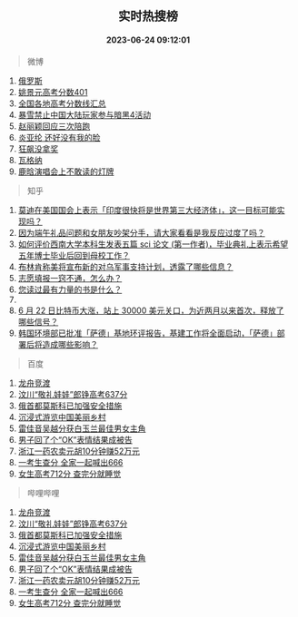 <div align="center"><h2>实时热搜榜</h2><h4>2023-06-24 09:12:01</h4></div>

> 微博  

1. [俄罗斯](https://s.weibo.com/weibo?q=%23%E4%BF%84%E7%BD%97%E6%96%AF%23&t=31&band_rank=1&Refer=top)<br />
2. [姚景元高考分数401](https://s.weibo.com/weibo?q=%23%E5%A7%9A%E6%99%AF%E5%85%83%E9%AB%98%E8%80%83%E5%88%86%E6%95%B0401%23&t=31&band_rank=2&Refer=top)<br />
3. [全国各地高考分数线汇总](https://s.weibo.com/weibo?q=%23%E5%85%A8%E5%9B%BD%E5%90%84%E5%9C%B0%E9%AB%98%E8%80%83%E5%88%86%E6%95%B0%E7%BA%BF%E6%B1%87%E6%80%BB%23&t=31&band_rank=3&Refer=top)<br />
4. [暴雪禁止中国大陆玩家参与暗黑4活动](https://s.weibo.com/weibo?q=%23%E6%9A%B4%E9%9B%AA%E7%A6%81%E6%AD%A2%E4%B8%AD%E5%9B%BD%E5%A4%A7%E9%99%86%E7%8E%A9%E5%AE%B6%E5%8F%82%E4%B8%8E%E6%9A%97%E9%BB%914%E6%B4%BB%E5%8A%A8%23&t=31&band_rank=4&Refer=top)<br />
5. [赵丽颖回应三次陪跑](https://s.weibo.com/weibo?q=%23%E8%B5%B5%E4%B8%BD%E9%A2%96%E5%9B%9E%E5%BA%94%E4%B8%89%E6%AC%A1%E9%99%AA%E8%B7%91%23&t=31&band_rank=5&Refer=top)<br />
6. [炎亚纶 还好没有我的脸](https://s.weibo.com/weibo?q=%E7%82%8E%E4%BA%9A%E7%BA%B6%20%E8%BF%98%E5%A5%BD%E6%B2%A1%E6%9C%89%E6%88%91%E7%9A%84%E8%84%B8&t=31&band_rank=6&Refer=top)<br />
7. [狂飙没拿奖](https://s.weibo.com/weibo?q=%23%E7%8B%82%E9%A3%99%E6%B2%A1%E6%8B%BF%E5%A5%96%23&t=31&band_rank=7&Refer=top)<br />
8. [瓦格纳](https://s.weibo.com/weibo?q=%23%E7%93%A6%E6%A0%BC%E7%BA%B3%23&t=31&band_rank=8&Refer=top)<br />
9. [鹿晗演唱会上不敢读的灯牌](https://s.weibo.com/weibo?q=%23%E9%B9%BF%E6%99%97%E6%BC%94%E5%94%B1%E4%BC%9A%E4%B8%8A%E4%B8%8D%E6%95%A2%E8%AF%BB%E7%9A%84%E7%81%AF%E7%89%8C%23&t=31&band_rank=9&Refer=top)<br />

> 知乎  

1. [莫迪在美国国会上表示「印度很快将是世界第三大经济体」，这一目标可能实现吗？](https://www.zhihu.com/question/608151767)<br />
2. [因为端午礼品问题和女朋友吵架分手，请大家看看是我反应过度了吗？](https://www.zhihu.com/question/607441090)<br />
3. [如何评价西南大学本科生发表五篇 sci 论文 (第一作者)，毕业典礼上表示希望五年博士毕业后回到母校工作？](https://www.zhihu.com/question/607703486)<br />
4. [布林肯称美将宣布新的对乌军事支持计划，透露了哪些信息？](https://www.zhihu.com/question/607773006)<br />
5. [志愿填报一窍不通，怎么办？](https://www.zhihu.com/question/595485450)<br />
6. [您读过最有力量的书是什么？](https://www.zhihu.com/question/603556848)<br />
7. []()<br />
8. [6 月 22 日比特币大涨，站上 30000 美元关口，为近两月以来首次，释放了哪些信号？](https://www.zhihu.com/question/607964858)<br />
9. [韩国环境部已批准「萨德」基地环评报告，基建工作将全面启动，「萨德」部署后将造成哪些影响？](https://www.zhihu.com/question/608002674)<br />

> 百度  

1. [龙舟竞渡](https://www.baidu.com/s?wd=%E9%BE%99%E8%88%9F%E7%AB%9E%E6%B8%A1&sa=fyb_news&rsv_dl=fyb_news)<br />
2. [汶川“敬礼娃娃”郎铮高考637分](https://www.baidu.com/s?wd=%E6%B1%B6%E5%B7%9D%E2%80%9C%E6%95%AC%E7%A4%BC%E5%A8%83%E5%A8%83%E2%80%9D%E9%83%8E%E9%93%AE%E9%AB%98%E8%80%83637%E5%88%86&sa=fyb_news&rsv_dl=fyb_news)<br />
3. [俄首都莫斯科已加强安全措施](https://www.baidu.com/s?wd=%E4%BF%84%E9%A6%96%E9%83%BD%E8%8E%AB%E6%96%AF%E7%A7%91%E5%B7%B2%E5%8A%A0%E5%BC%BA%E5%AE%89%E5%85%A8%E6%8E%AA%E6%96%BD&sa=fyb_news&rsv_dl=fyb_news)<br />
4. [沉浸式游览中国美丽乡村](https://www.baidu.com/s?wd=%E6%B2%89%E6%B5%B8%E5%BC%8F%E6%B8%B8%E8%A7%88%E4%B8%AD%E5%9B%BD%E7%BE%8E%E4%B8%BD%E4%B9%A1%E6%9D%91&sa=fyb_news&rsv_dl=fyb_news)<br />
5. [雷佳音吴越分获白玉兰最佳男女主角](https://www.baidu.com/s?wd=%E9%9B%B7%E4%BD%B3%E9%9F%B3%E5%90%B4%E8%B6%8A%E5%88%86%E8%8E%B7%E7%99%BD%E7%8E%89%E5%85%B0%E6%9C%80%E4%BD%B3%E7%94%B7%E5%A5%B3%E4%B8%BB%E8%A7%92&sa=fyb_news&rsv_dl=fyb_news)<br />
6. [男子回了个“OK”表情结果成被告](https://www.baidu.com/s?wd=%E7%94%B7%E5%AD%90%E5%9B%9E%E4%BA%86%E4%B8%AA%E2%80%9COK%E2%80%9D%E8%A1%A8%E6%83%85%E7%BB%93%E6%9E%9C%E6%88%90%E8%A2%AB%E5%91%8A&sa=fyb_news&rsv_dl=fyb_news)<br />
7. [浙江一药农卖元胡10分钟赚52万元](https://www.baidu.com/s?wd=%E6%B5%99%E6%B1%9F%E4%B8%80%E8%8D%AF%E5%86%9C%E5%8D%96%E5%85%83%E8%83%A110%E5%88%86%E9%92%9F%E8%B5%9A52%E4%B8%87%E5%85%83&sa=fyb_news&rsv_dl=fyb_news)<br />
8. [一考生查分 全家一起喊出666](https://www.baidu.com/s?wd=%E4%B8%80%E8%80%83%E7%94%9F%E6%9F%A5%E5%88%86+%E5%85%A8%E5%AE%B6%E4%B8%80%E8%B5%B7%E5%96%8A%E5%87%BA666&sa=fyb_news&rsv_dl=fyb_news)<br />
9. [女生高考712分 查完分就睡觉](https://www.baidu.com/s?wd=%E5%A5%B3%E7%94%9F%E9%AB%98%E8%80%83712%E5%88%86+%E6%9F%A5%E5%AE%8C%E5%88%86%E5%B0%B1%E7%9D%A1%E8%A7%89&sa=fyb_news&rsv_dl=fyb_news)<br />

> 哔哩哔哩  

1. [龙舟竞渡](https://www.baidu.com/s?wd=%E9%BE%99%E8%88%9F%E7%AB%9E%E6%B8%A1&sa=fyb_news&rsv_dl=fyb_news)<br />
2. [汶川“敬礼娃娃”郎铮高考637分](https://www.baidu.com/s?wd=%E6%B1%B6%E5%B7%9D%E2%80%9C%E6%95%AC%E7%A4%BC%E5%A8%83%E5%A8%83%E2%80%9D%E9%83%8E%E9%93%AE%E9%AB%98%E8%80%83637%E5%88%86&sa=fyb_news&rsv_dl=fyb_news)<br />
3. [俄首都莫斯科已加强安全措施](https://www.baidu.com/s?wd=%E4%BF%84%E9%A6%96%E9%83%BD%E8%8E%AB%E6%96%AF%E7%A7%91%E5%B7%B2%E5%8A%A0%E5%BC%BA%E5%AE%89%E5%85%A8%E6%8E%AA%E6%96%BD&sa=fyb_news&rsv_dl=fyb_news)<br />
4. [沉浸式游览中国美丽乡村](https://www.baidu.com/s?wd=%E6%B2%89%E6%B5%B8%E5%BC%8F%E6%B8%B8%E8%A7%88%E4%B8%AD%E5%9B%BD%E7%BE%8E%E4%B8%BD%E4%B9%A1%E6%9D%91&sa=fyb_news&rsv_dl=fyb_news)<br />
5. [雷佳音吴越分获白玉兰最佳男女主角](https://www.baidu.com/s?wd=%E9%9B%B7%E4%BD%B3%E9%9F%B3%E5%90%B4%E8%B6%8A%E5%88%86%E8%8E%B7%E7%99%BD%E7%8E%89%E5%85%B0%E6%9C%80%E4%BD%B3%E7%94%B7%E5%A5%B3%E4%B8%BB%E8%A7%92&sa=fyb_news&rsv_dl=fyb_news)<br />
6. [男子回了个“OK”表情结果成被告](https://www.baidu.com/s?wd=%E7%94%B7%E5%AD%90%E5%9B%9E%E4%BA%86%E4%B8%AA%E2%80%9COK%E2%80%9D%E8%A1%A8%E6%83%85%E7%BB%93%E6%9E%9C%E6%88%90%E8%A2%AB%E5%91%8A&sa=fyb_news&rsv_dl=fyb_news)<br />
7. [浙江一药农卖元胡10分钟赚52万元](https://www.baidu.com/s?wd=%E6%B5%99%E6%B1%9F%E4%B8%80%E8%8D%AF%E5%86%9C%E5%8D%96%E5%85%83%E8%83%A110%E5%88%86%E9%92%9F%E8%B5%9A52%E4%B8%87%E5%85%83&sa=fyb_news&rsv_dl=fyb_news)<br />
8. [一考生查分 全家一起喊出666](https://www.baidu.com/s?wd=%E4%B8%80%E8%80%83%E7%94%9F%E6%9F%A5%E5%88%86+%E5%85%A8%E5%AE%B6%E4%B8%80%E8%B5%B7%E5%96%8A%E5%87%BA666&sa=fyb_news&rsv_dl=fyb_news)<br />
9. [女生高考712分 查完分就睡觉](https://www.baidu.com/s?wd=%E5%A5%B3%E7%94%9F%E9%AB%98%E8%80%83712%E5%88%86+%E6%9F%A5%E5%AE%8C%E5%88%86%E5%B0%B1%E7%9D%A1%E8%A7%89&sa=fyb_news&rsv_dl=fyb_news)<br />

